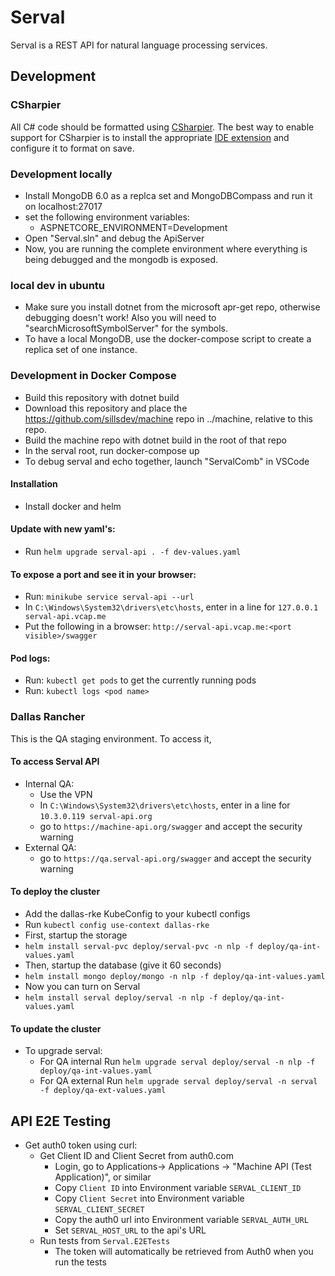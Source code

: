 # Serval

Serval is a REST API for natural language processing services.

## Development

### CSharpier

All C# code should be formatted using [CSharpier](https://csharpier.com/). The best way to enable support for CSharpier is to install the appropriate [IDE extension](https://csharpier.com/docs/Editors) and configure it to format on save.

### Development locally

- Install MongoDB 6.0 as a replca set and MongoDBCompass and run it on localhost:27017
- set the following environment variables:
  - ASPNETCORE_ENVIRONMENT=Development
- Open "Serval.sln" and debug the ApiServer
- Now, you are running the complete environment where everything is being debugged and the mongodb is exposed.

### local dev in ubuntu
* Make sure you install dotnet from the microsoft apr-get repo, otherwise debugging doesn't work!  Also you will need to "searchMicrosoftSymbolServer" for the symbols.
* To have a local MongoDB, use the docker-compose script to create a replica set of one instance.

### Development in Docker Compose

* Build this repository with dotnet build
* Download this repository and place the https://github.com/sillsdev/machine repo in ../machine, relative to this repo.
* Build the machine repo with dotnet build in the root of that repo
* In the serval root, run docker-compose up
* To debug serval and echo together, launch "ServalComb" in VSCode

#### Installation

- Install docker and helm
#### Update with new yaml's:

- Run `helm upgrade serval-api . -f dev-values.yaml`

#### To expose a port and see it in your browser:

- Run: `minikube service serval-api --url`
- In `C:\Windows\System32\drivers\etc\hosts`, enter in a line for `127.0.0.1 serval-api.vcap.me`
- Put the following in a browser: `http://serval-api.vcap.me:<port visible>/swagger`

#### Pod logs:

- Run: `kubectl get pods` to get the currently running pods
- Run: `kubectl logs <pod name>`

### Dallas Rancher

This is the QA staging environment. To access it,

#### To access Serval API

* Internal QA:
  * Use the VPN
  * In `C:\Windows\System32\drivers\etc\hosts`, enter in a line for `10.3.0.119 serval-api.org`
  * go to `https://machine-api.org/swagger` and accept the security warning
* External QA:
  * go to `https://qa.serval-api.org/swagger` and accept the security warning

#### To deploy the cluster
- Add the dallas-rke KubeConfig to your kubectl configs
- Run `kubectl config use-context dallas-rke`
- First, startup the storage
- `helm install serval-pvc deploy/serval-pvc -n nlp -f deploy/qa-int-values.yaml`
- Then, startup the database (give it 60 seconds)
- `helm install mongo deploy/mongo -n nlp -f deploy/qa-int-values.yaml`
- Now you can turn on Serval
- `helm install serval deploy/serval -n nlp -f deploy/qa-int-values.yaml`

#### To update the cluster
- To upgrade serval:
  - For QA internal Run `helm upgrade serval deploy/serval -n nlp -f deploy/qa-int-values.yaml`
  - For QA external Run `helm upgrade serval deploy/serval -n serval -f deploy/qa-ext-values.yaml`

## API E2E Testing
- Get auth0 token using curl:
  - Get Client ID and Client Secret from auth0.com
    - Login, go to Applications-> Applications -> "Machine API (Test Application)", or similar
    - Copy `Client ID` into Environment variable `SERVAL_CLIENT_ID`
    - Copy `Client Secret` into Environment variable `SERVAL_CLIENT_SECRET`
    - Copy the auth0 url into Environment variable `SERVAL_AUTH_URL`
    - Set `SERVAL_HOST_URL` to the api's URL
  - Run tests from `Serval.E2ETests`
    - The token will automatically be retrieved from Auth0 when you run the tests